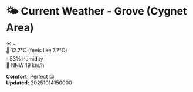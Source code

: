 # 🌤️ Current Weather - Grove (Cygnet Area)

☀️ **-**  
🌡️ 12.7°C (feels like 7.7°C)  
💧 53% humidity  
💨 NNW 19 km/h  

**Comfort:** Perfect 😌  
**Updated:** 20251014150000

